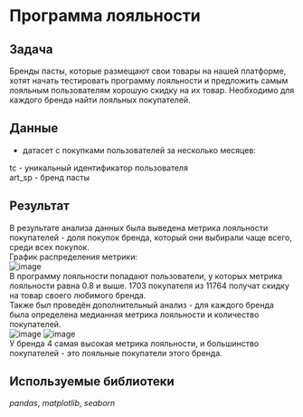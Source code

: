 # Программа лояльности

## Задача

Бренды пасты, которые размещают свои товары на нашей платформе, хотят начать тестировать программу лояльности и предложить самым лояльным пользователям хорошую скидку на их товар. Необходимо для каждого бренда найти лояльных покупателей.

## Данные

- датасет с покупками пользователей за несколько месяцев:

tc - уникальный идентификатор пользователя  
art_sp - бренд пасты

## Результат

В результате анализа данных была выведена метрика лояльности покупателей - доля покупок бренда, который они выбирали чаще всего, среди всех покупок.  
График распределения метрики:  
![image](https://user-images.githubusercontent.com/122831288/231834829-21f642c6-674b-400c-839f-8d19f1defda1.png)  
В программу лояльности попадают пользователи, у которых метрика лояльности равна 0.8 и выше. 1703 покупателя из 11764 получат скидку на товар своего любимого бренда.  
Также был проведён дополнительный анализ - для каждого бренда была определена медианная метрика лояльности и количество покупателей.  
![image](https://user-images.githubusercontent.com/122831288/231835371-019d970c-6d09-4a0d-9e57-a72a8b218a79.png)
![image](https://user-images.githubusercontent.com/122831288/231835425-c23acfa7-0f96-48b0-946d-6aba4f01068d.png)  
У бренда 4 самая высокая метрика лояльности, и большинство покупателей - это лояльные покупатели этого бренда.  

## Используемые библиотеки

*pandas*, *matplotlib*, *seaborn*














